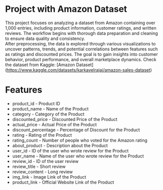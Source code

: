 # Project with Amazon Dataset
This project focuses on analyzing a dataset from Amazon containing over 1,000 entries, including product information, customer ratings, and written reviews. The workflow begins with thorough data preparation and cleaning to ensure data quality and consistency.
<br> After preprocessing, the data is explored through various visualizations to uncover patterns, trends, and potential correlations between features such as ratings and discounted prices. The goal is to gain insights into customer behavior, product performance, and overall marketplace dynamics. Check the dataset from Kaggle: [Amazon Dataset] (https://www.kaggle.com/datasets/karkavelrajaj/amazon-sales-dataset)

# Features
* product_id - Product ID
* product_name - Name of the Product
* category - Category of the Product
* discounted_price - Discounted Price of the Product
* actual_price - Actual Price of the Product
* discount_percentage - Percentage of Discount for the Product
* rating - Rating of the Product
* rating_count - Number of people who voted for the Amazon rating
* about_product - Description about the Product
* user_id - ID of the user who wrote review for the Product
* user_name - Name of the user who wrote review for the Product
* review_id - ID of the user review
* review_title - Short review
* review_content - Long review
* img_link - Image Link of the Product
* product_link - Official Website Link of the Product
